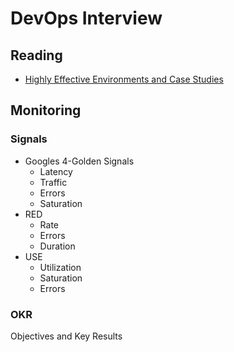 # DevOps Interview #

## Reading ##

* [Highly Effective Environments and Case Studies](https://martinfowler.com/articles/developer-effectiveness.html#DayInTheLifeInAHighlyEffectiveEnvironment)
 
## Monitoring ##

### Signals ###

* Googles 4-Golden Signals
  * Latency
  * Traffic
  * Errors
  * Saturation
* RED
  * Rate
  * Errors
  * Duration
* USE
  * Utilization
  * Saturation
  * Errors

### OKR ###

Objectives and Key Results